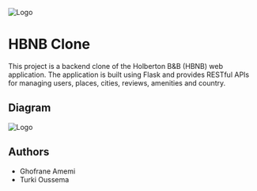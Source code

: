 
![Logo](https://blog.holbertonschool.com/wp-content/uploads/2021/05/cropped-Fichier-16.png)


# HBNB Clone

This project is a backend clone of the Holberton B&B (HBNB) web application. The application is built using Flask and provides RESTful APIs for managing users, places, cities, reviews, amenities and country.


## Diagram


![Logo](https://ibb.co/Z6F0ymF)


## Authors

- Ghofrane Amemi
- Turki Oussema
